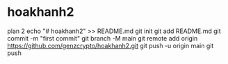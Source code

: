 # hoakhanh2
plan 2
echo "# hoakhanh2" >> README.md
git init
git add README.md
git commit -m "first commit"
git branch -M main
git remote add origin https://github.com/genzcrypto/hoakhanh2.git
git push -u origin main
git push
